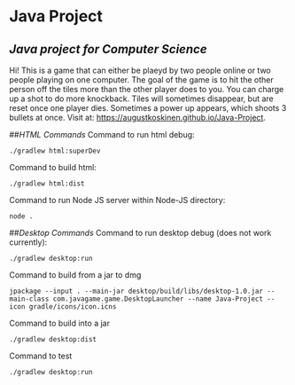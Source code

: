 # Java Project
## _Java project for Computer Science_
Hi! This is a game that can either be plaeyd by two people online or two people playing on one computer. The goal of the game is to hit the other person off the tiles more than the other player does to you. You can charge up a shot to do more knockback. Tiles will sometimes disappear, but are reset once one player dies. Sometimes a power up appears, which shoots 3 bullets at once.
Visit at: https://augustkoskinen.github.io/Java-Project.

##_HTML Commands_
Command to run html debug:
```
./gradlew html:superDev
```

Command to build html:
```
./gradlew html:dist
```

Command to run Node JS server within Node-JS directory:
```
node .
```

##_Desktop Commands_
Command to run desktop debug (does not work currently):
```
./gradlew desktop:run
```
Command to build from a jar to dmg
```
jpackage --input . --main-jar desktop/build/libs/desktop-1.0.jar --main-class com.javagame.game.DesktopLauncher --name Java-Project --icon gradle/icons/icon.icns
```

Command to build into a jar
```
./gradlew desktop:dist
```

Command to test
```
./gradlew desktop:run
```
